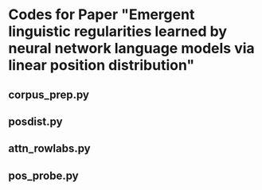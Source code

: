 # Codes for Paper "Emergent linguistic regularities learned by neural network language models via linear position distribution"

## corpus_prep.py
## posdist.py
## attn_rowlabs.py
## pos_probe.py